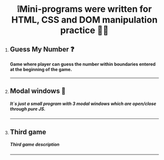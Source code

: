 <ol>
<h1 align="center">❕Mini-programs were written for HTML, CSS and DOM manipulation practice 🧑‍💻</h1>

<li><h2>Guess My Number ❓</h2>
<h4>Game where player can guess the number within boundaries entered at the beginning of the game.</h4></li>
<hr>
<li><h2>Modal windows 🔲</h2>
<h5>It`s just a small program with 3 modal windows which are open/close through pure JS.</h5></li>
<hr>
<li><h2>Third game</h2>
<h5>Third game description</h5></li>
<hr>
</ol>
